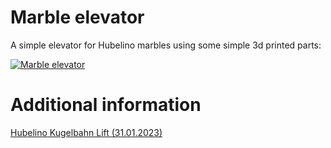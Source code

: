 # Marble elevator

A simple elevator for Hubelino marbles using some simple 3d printed parts:

[![Marble elevator](https://img.youtube.com/vi/XHt1TaNC6bQ0.jpg)](https://www.youtube.com/watch?v=XHt1TaNC6bQ)


# Additional information

[Hubelino Kugelbahn Lift (31.01.2023)](https://asciich.ch/wordpress/hubelino-kugelbahn-lift-31-01-2023/)
